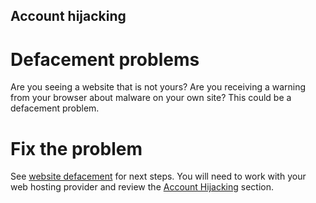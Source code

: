 ## Account hijacking

# Defacement problems
Are you seeing a website that is not yours? Are you receiving a warning from your browser about malware on your own site? This could be a defacement problem.
<br>
# Fix the problem
See [website defacement](topics/practice-1-emergencies/5-ddos/3-14-learn) for next steps. You will need to work with your web hosting provider and review the [Account Hijacking](topics/practice-1-emergencies/2-account-hijacked/1-1-intro.md) section.

